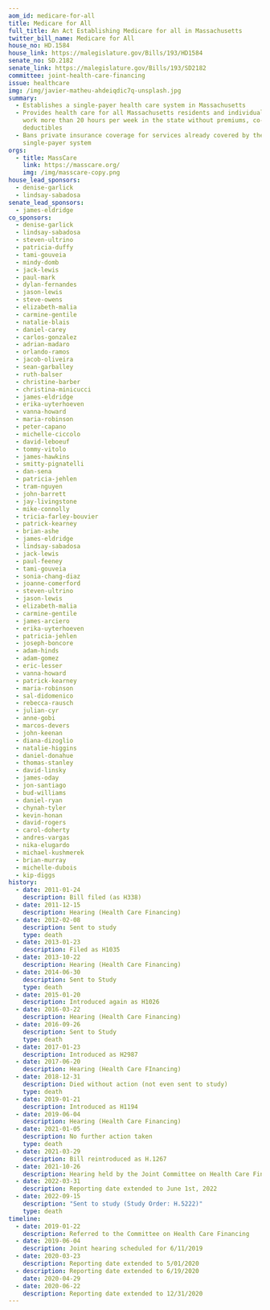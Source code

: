 ```yaml
---
aom_id: medicare-for-all
title: Medicare for All
full_title: An Act Establishing Medicare for all in Massachusetts
twitter_bill_name: Medicare for All
house_no: HD.1584
house_link: https://malegislature.gov/Bills/193/HD1584
senate_no: SD.2182
senate_link: https://malegislature.gov/Bills/193/SD2182
committee: joint-health-care-financing
issue: healthcare
img: /img/javier-matheu-ahdeiqdic7q-unsplash.jpg
summary:
  - Establishes a single-payer health care system in Massachusetts
  - Provides health care for all Massachusetts residents and individuals who
    work more than 20 hours per week in the state without premiums, co-pays, or
    deductibles
  - Bans private insurance coverage for services already covered by the
    single-payer system
orgs:
  - title: MassCare
    link: https://masscare.org/
    img: /img/masscare-copy.png
house_lead_sponsors:
  - denise-garlick
  - lindsay-sabadosa
senate_lead_sponsors:
  - james-eldridge
co_sponsors:
  - denise-garlick
  - lindsay-sabadosa
  - steven-ultrino
  - patricia-duffy
  - tami-gouveia
  - mindy-domb
  - jack-lewis
  - paul-mark
  - dylan-fernandes
  - jason-lewis
  - steve-owens
  - elizabeth-malia
  - carmine-gentile
  - natalie-blais
  - daniel-carey
  - carlos-gonzalez
  - adrian-madaro
  - orlando-ramos
  - jacob-oliveira
  - sean-garballey
  - ruth-balser
  - christine-barber
  - christina-minicucci
  - james-eldridge
  - erika-uyterhoeven
  - vanna-howard
  - maria-robinson
  - peter-capano
  - michelle-ciccolo
  - david-leboeuf
  - tommy-vitolo
  - james-hawkins
  - smitty-pignatelli
  - dan-sena
  - patricia-jehlen
  - tram-nguyen
  - john-barrett
  - jay-livingstone
  - mike-connolly
  - tricia-farley-bouvier
  - patrick-kearney
  - brian-ashe
  - james-eldridge
  - lindsay-sabadosa
  - jack-lewis
  - paul-feeney
  - tami-gouveia
  - sonia-chang-diaz
  - joanne-comerford
  - steven-ultrino
  - jason-lewis
  - elizabeth-malia
  - carmine-gentile
  - james-arciero
  - erika-uyterhoeven
  - patricia-jehlen
  - joseph-boncore
  - adam-hinds
  - adam-gomez
  - eric-lesser
  - vanna-howard
  - patrick-kearney
  - maria-robinson
  - sal-didomenico
  - rebecca-rausch
  - julian-cyr
  - anne-gobi
  - marcos-devers
  - john-keenan
  - diana-dizoglio
  - natalie-higgins
  - daniel-donahue
  - thomas-stanley
  - david-linsky
  - james-oday
  - jon-santiago
  - bud-williams
  - daniel-ryan
  - chynah-tyler
  - kevin-honan
  - david-rogers
  - carol-doherty
  - andres-vargas
  - nika-elugardo
  - michael-kushmerek
  - brian-murray
  - michelle-dubois
  - kip-diggs
history:
  - date: 2011-01-24
    description: Bill filed (as H338)
  - date: 2011-12-15
    description: Hearing (Health Care Financing)
  - date: 2012-02-08
    description: Sent to study
    type: death
  - date: 2013-01-23
    description: Filed as H1035
  - date: 2013-10-22
    description: Hearing (Health Care Financing)
  - date: 2014-06-30
    description: Sent to Study
    type: death
  - date: 2015-01-20
    description: Introduced again as H1026
  - date: 2016-03-22
    description: Hearing (Health Care Financing)
  - date: 2016-09-26
    description: Sent to Study
    type: death
  - date: 2017-01-23
    description: Introduced as H2987
  - date: 2017-06-20
    description: Hearing (Health Care FInancing)
  - date: 2018-12-31
    description: Died without action (not even sent to study)
    type: death
  - date: 2019-01-21
    description: Introduced as H1194
  - date: 2019-06-04
    description: Hearing (Health Care Financing)
  - date: 2021-01-05
    description: No further action taken
    type: death
  - date: 2021-03-29
    description: Bill reintroduced as H.1267
  - date: 2021-10-26
    description: Hearing held by the Joint Committee on Health Care Financing
  - date: 2022-03-31
    description: Reporting date extended to June 1st, 2022
  - date: 2022-09-15
    description: "Sent to study (Study Order: H.5222)"
    type: death
timeline:
  - date: 2019-01-22
    description: Referred to the Committee on Health Care Financing
  - date: 2019-06-04
    description: Joint hearing scheduled for 6/11/2019
  - date: 2020-03-23
    description: Reporting date extended to 5/01/2020
  - description: Reporting date extended to 6/19/2020
    date: 2020-04-29
  - date: 2020-06-22
    description: Reporting date extended to 12/31/2020
---
```

